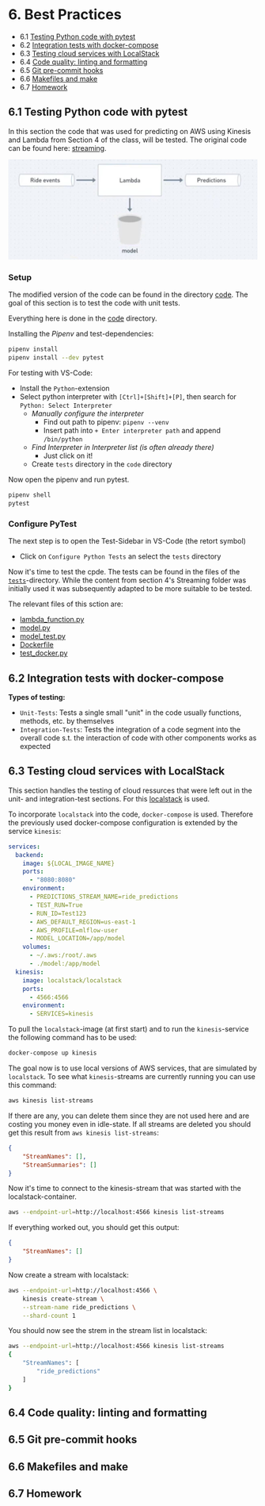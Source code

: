 # 6. Best Practices

- 6.1 [Testing Python code with pytest](#1-pytest)
- 6.2 [Integration tests with docker-compose](#2-integration-test)
- 6.3 [Testing cloud services with LocalStack](#3-local-stack)
- 6.4 [Code quality: linting and formatting](#4-linting)
- 6.5 [Git pre-commit hooks](#5-git)
- 6.6 [Makefiles and make](#6-make)
- 6.7 [Homework](#7-homework)

<a id="1-pytest"></a>
## 6.1 Testing Python code with pytest
In this section the code that was used for predicting on AWS using Kinesis and Lambda from Section 4 of the class, will be tested. The original code can be found here: [streaming](https://github.com/joweyel/mlops-zoomcamp/tree/main/04-deployment/streaming). 

![section4_streaming](imgs/6_1_1_streaming_architecture.jpg)

### Setup

The modified version of the code can be found in the directory [code](./code/).
The goal of this section is to test the code with unit tests.

Everything here is done in the [code](./code/) directory.
 
Installing the *Pipenv* and test-dependencies:
```bash
pipenv install
pipenv install --dev pytest
```
For testing with VS-Code: 
- Install the `Python`-extension
- Select python interpreter with `[Ctrl]+[Shift]+[P]`, then search for `Python: Select Interpreter`
  - *Manually configure the interpreter*
    - Find out path to pipenv: `pipenv --venv`
    - Insert path into `+ Enter interpreter path` and append `/bin/python`
  - *Find Interpreter in Interpreter list (is often already there)*
    - Just click on it!
  - Create `tests` directory in the `code` directory
  
Now open the pipenv and run pytest.
```bash
pipenv shell
pytest
```

### Configure PyTest

The next step is to open the Test-Sidebar in VS-Code (the retort symbol)
- Click on `Configure Python Tests` an select the `tests` directory

Now it's time to test the cpde. The tests can be found in the files of the [`tests`](code/tests/)-directory. While the content from section 4's Streaming folder was initially used it was subsequently adapted to be more suitable to be tested.

The relevant files of this sction are:
- [lambda_function.py](code/lambda_function.py)
- [model.py](code/model.py)
- [model_test.py](code/tests/model_test.py)
- [Dockerfile](code/Dockerfile)
- [test_docker.py](code/test_docker.py)
  

<a id="2-integration-test"></a>
## 6.2 Integration tests with docker-compose

**Types of testing:**
- `Unit-Tests`: Tests a single small "unit" in the code usually functions, methods, etc. by themselves
- `Integration-Tests`: Tests the integration of a code segment into the overall code s.t. the interaction of code with other components works as expected



<a id="3-local-stack"></a>
## 6.3 Testing cloud services with LocalStack

This section handles the testing of cloud ressurces that were left out in the unit- and integration-test sections. For this [localstack](https://github.com/localstack/localstack) is used.

To incorporate `localstack` into the code, `docker-compose` is used. Therefore the previously used docker-compose configuration is extended by the service `kinesis`:

```yaml
services:
  backend:
    image: ${LOCAL_IMAGE_NAME}
    ports:
      - "8080:8080"
    environment:
      - PREDICTIONS_STREAM_NAME=ride_predictions
      - TEST_RUN=True
      - RUN_ID=Test123
      - AWS_DEFAULT_REGION=us-east-1
      - AWS_PROFILE=mlflow-user
      - MODEL_LOCATION=/app/model
    volumes:
      - ~/.aws:/root/.aws
      - ./model:/app/model
  kinesis:
    image: localstack/localstack
    ports: 
      - 4566:4566
    environment:
      - SERVICES=kinesis
```
To pull the `localstack`-image (at first start) and to run the `kinesis`-service the following command has to be used:
```bash
docker-compose up kinesis
```

The goal now is to use local versions of AWS services, that are simulated by `localstack`. To see what `kinesis`-streams are currently running you can use this command:
```bash
aws kinesis list-streams
```
If there are any, you can delete them since they are not used here and are costing you money even in idle-state. If all streams are deleted you should get this result from `aws kinesis list-streams`:
```json
{
    "StreamNames": [],
    "StreamSummaries": []
}
```
Now it's time to connect to the kinesis-stream that was started with the localstack-container.
```bash
aws --endpoint-url=http://localhost:4566 kinesis list-streams
```
If everything worked out, you should get this output:
```json
{
    "StreamNames": []
}
```

Now create a stream with localstack:
```bash
aws --endpoint-url=http://localhost:4566 \
    kinesis create-stream \
    --stream-name ride_predictions \
    --shard-count 1
```

You should now see the strem in the stream list in localstack:
```bash
aws --endpoint-url=http://localhost:4566 kinesis list-streams
{
    "StreamNames": [
        "ride_predictions"
    ]
}
```

<a id="4-linting"></a>
## 6.4 Code quality: linting and formatting

<a id="5-git"></a>
## 6.5 Git pre-commit hooks

<a id="6-make"></a>
## 6.6 Makefiles and make

<a id="7-homework"></a>
## 6.7 Homework
